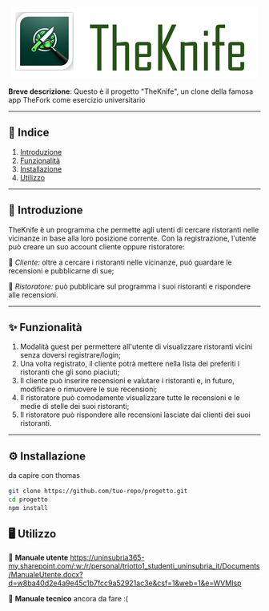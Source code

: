 <div align="center">
  
  ![Alt text](theknife.png "logo")    

</div>

**Breve descrizione**: Questo è il progetto "TheKnife", un clone della famosa app TheFork come esercizio universitario

---

## 📌 **Indice**  

1. [Introduzione](#-introduzione)  
2. [Funzionalità](#-funzionalità)  
3. [Installazione]()  
4. [Utilizzo](https://github.com/AmStanDem/TheKnife/tree/master?tab=readme-ov-file#%EF%B8%8F-utilizzo)  

---

## 📜 **Introduzione** 

TheKnife è un programma che permette agli utenti di cercare ristoranti nelle vicinanze in base alla loro posizione corrente.
Con la registrazione, l'utente può creare un suo account cliente oppure ristoratore: <p>
🔹 *Cliente:* oltre a cercare i ristoranti nelle vicinanze, può guardare le recensioni e pubblicarne di sue; <p>
🔹 *Ristoratore:* può pubblicare sul programma i suoi ristoranti e rispondere alle recensioni.

---

## ✨ **Funzionalità**

1. Modalità guest per permettere all'utente di visualizzare ristoranti vicini senza doversi registrare/login;
2. Una volta registrato, il cliente potrà mettere nella lista dei preferiti i ristoranti che gli sono piaciuti;
3. Il cliente può inserire recensioni e valutare i ristoranti e, in futuro, modificare o rimuovere le sue recensioni;
4. Il ristoratore può comodamente visualizzare tutte le recensioni e le medie di stelle dei suoi ristoranti;
5. Il ristoratore può rispondere alle recensioni lasciate dai clienti dei suoi ristoranti.

---

## ⚙️ **Installazione**  

da capire con thomas 

```bash
git clone https://github.com/tuo-repo/progetto.git
cd progetto
npm install
```

## 🖥️ **Utilizzo**

📒 **Manuale utente**
https://uninsubria365-my.sharepoint.com/:w:/r/personal/triotto1_studenti_uninsubria_it/Documents/ManualeUtente.docx?d=w8ba40d2e4a9e45c1b7fcc9a52921ac3e&csf=1&web=1&e=WVMIsp

🔧 **Manuale tecnico**
ancora da fare :(
